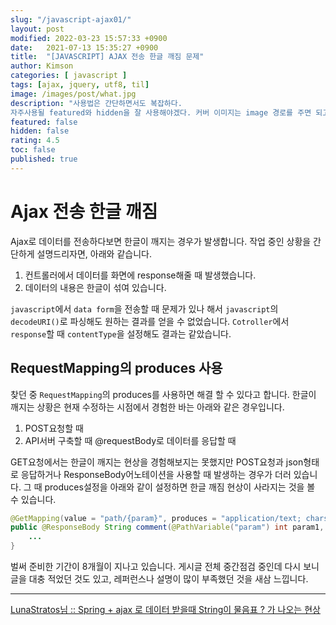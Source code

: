 ```yaml
---
slug: "/javascript-ajax01/"
layout: post
modified: 2022-03-23 15:57:33 +0900
date:   2021-07-13 15:35:27 +0900
title:  "[JAVASCRIPT] AJAX 전송 한글 깨짐 문제"
author: Kimson
categories: [ javascript ]
tags: [ajax, jquery, utf8, til]
image: /images/post/what.jpg
description: "사용법은 간단하면서도 복잡하다.
자주사용될 featured와 hidden을 잘 사용해야겠다. 커버 이미지는 image 경로를 주면 되고, hidden이지만 featured에 띄울 수도 있다."
featured: false
hidden: false
rating: 4.5
toc: false
published: true
---
```


# Ajax 전송 한글 깨짐

Ajax로 데이터를 전송하다보면 한글이 깨지는 경우가 발생합니다. 작업 중인 상황을 간단하게 설명드리자면, 아래와 같습니다.

1. 컨트롤러에서 데이터를 화면에 response해줄 때 발생했습니다.
2. 데이터의 내용은 한글이 섞여 있습니다.

`javascript`에서 `data form`을 전송할 때 문제가 있나 해서 `javascript`의 `decodeURI()`로 파싱해도 원하는 결과를 얻을 수 없었습니다. `Cotroller`에서 `response`할 때 `contentType`을 설정해도 결과는 같았습니다.

## RequestMapping의 produces 사용

찾던 중 `RequestMapping`의 produces를 사용하면 해결 할 수 있다고 합니다. 한글이 깨지는 상황은 현재 수정하는 시점에서 경험한 바는 아래와 같은 경우입니다.

1. POST요청할 때
2. API서버 구축할 때 @requestBody로 데이터를 응답할 때

GET요청에서는 한글이 깨지는 현상을 경험해보지는 못했지만 POST요청과 json형태로 응답하거나 ResponseBody어노테이션을 사용할 때 발생하는 경우가 더러 있습니다. 그 때 produces설정을 아래와 같이 설정하면 한글 깨짐 현상이 사라지는 것을 볼 수 있습니다.

```java
@GetMapping(value = "path/{param}", produces = "application/text; charset=utf8")
public @ResponseBody String comment(@PathVariable("param") int param1, HttpServletResponse response){
    ...
}
```

벌써 준비한 기간이 8개월이 지나고 있습니다. 게시글 전체 중간점검 중인데 다시 보니 글을 대충 적었던 것도 있고, 레퍼런스나 설명이 많이 부족했던 것을 새삼 느낍니다.

-----

[LunaStratos님 :: Spring + ajax 로 데이터 받을때 String이 물음표 ? 가 나오는 현상](https://stratosphere.tistory.com/207)